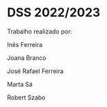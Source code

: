 # DSS 2022/2023

Trabalho realizado por:

  Inês Ferreira

  Joana Branco

  José Rafael Ferreira

  Marta Sá

  Robert Szabo
  
  

